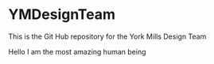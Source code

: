 # YMDesignTeam
This is the Git Hub repository for the York Mills Design Team

Hello I am the most amazing human being